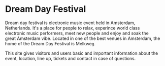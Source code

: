 # Dream Day Festival
Dream day festival is electronic music event held in Amsterdam, Netherlands. It's a place for people to relax, experince world class electronic music performers, meet new people and enjoy and soak the great Amsterdam vibe. Located in one of the best venues in Amsterdam, the home of the Dream Day Festival is Melkweg.

This site gives visitors and users basic and important information about the event, location, line up, tickets and contact in case of questions. 

